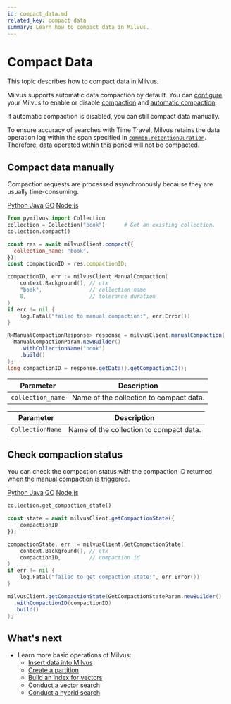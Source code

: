 ```yaml
---
id: compact_data.md
related_key: compact data
summary: Learn how to compact data in Milvus.
---
```


# Compact Data

This topic describes how to compact data in Milvus.

Milvus supports automatic data compaction by default. You can [configure](configure-docker.md) your Milvus to enable or disable [compaction](configure_datacoord.md#dataCoordenableCompaction) and [automatic compaction](configure_datacoord.md#dataCoordcompactionenableAutoCompaction).

If automatic compaction is disabled, you can still compact data manually.

<div class="alert note">
To ensure accuracy of searches with Time Travel, Milvus retains the data operation log within the span specified in <a href="configure_common.md#common.retentionDuration"><code>common.retentionDuration</code></a>. Therefore, data operated within this period will not be compacted. 
</div>

## Compact data manually

Compaction requests are processed asynchronously because they are usually time-consuming. 

<div class="multipleCode">
  <a href="#python">Python </a>
  <a href="#java">Java</a>
  <a href="#go">GO</a>
  <a href="#javascript">Node.js</a>
</div>

```python
from pymilvus import Collection
collection = Collection("book")      # Get an existing collection.
collection.compact()
```

```javascript
const res = await milvusClient.compact({
  collection_name: "book",
});
const compactionID = res.compactionID;
```

```go
compactionID, err := milvusClient.ManualCompaction(
    context.Background(), // ctx
    "book",               // collection name
    0,                    // tolerance duration
)
if err != nil {
    log.Fatal("failed to manual compaction:", err.Error())
}

```

```java
R<ManualCompactionResponse> response = milvusClient.manualCompaction(
  ManualCompactionParam.newBuilder()
    .withCollectionName("book")
    .build()
);
long compactionID = response.getData().getCompactionID();
```

<div style="display: none">

```shell
compact -c book
```

```curl
curl -X 'POST' \
  'http://localhost:9091/api/v1/compaction' \
  -H 'accept: application/json' \
  -H 'Content-Type: application/json' \
  -d '{
    "collectionID": 434262071120432449
  }'
```

<div class="language-curl">
Output:

```json
{"status":{},"compactionID":434262132129005569}
```

</div>

</div>

<table class="language-javascript">
	<thead>
	<tr>
		<th>Parameter</th>
		<th>Description</th>
	</tr>
	</thead>
	<tbody>
	<tr>
		<td><code>collection_name</code></td>
		<td>Name of the collection to compact data.</td>
	</tr>
	</tbody>
</table>

<table class="language-java">
	<thead>
        <tr>
            <th>Parameter</th>
            <th>Description</th>
        </tr>
	</thead>
	<tbody>
        <tr>
            <td><code>CollectionName</code></td>
            <td>Name of the collection to compact data.</td>
        </tr>
    </tbody>
</table>

<table class="language-shell" style="display: none">
    <thead>
        <tr>
            <th>Option</th>
            <th>Description</th>
        </tr>
    </thead>
    <tbody>
        <tr>
            <td>-c</td>
            <td>Name of the collection to compact data.</td>
        </tr>
    </tbody>
</table>

## Check compaction status

You can check the compaction status with the compaction ID returned when the manual compaction is triggered.

<div class="multipleCode">
  <a href="#python">Python </a>
  <a href="#java">Java</a>
  <a href="#go">GO</a>
  <a href="#javascript">Node.js</a>
</div>

```python
collection.get_compaction_state()
```

```javascript
const state = await milvusClient.getCompactionState({
    compactionID
});
```

```go
compactionState, err := milvusClient.GetCompactionState(
    context.Background(), // ctx
    compactionID,         // compaction id
)
if err != nil {
    log.Fatal("failed to get compaction state:", err.Error())
}
```

```java
milvusClient.getCompactionState(GetCompactionStateParam.newBuilder()
  .withCompactionID(compactionID)
  .build()
);
```

<div style="display: none">

```shell
show compaction_state -c book
```

```curl
curl -X 'GET' \
  'http://localhost:9091/api/v1/compaction/state' \
  -H 'accept: application/json' \
  -H 'Content-Type: application/json' \
  -d '{
    "compactionID": 434262132129005569
  }'
```

<div class="language-curl">
Output:

```json
{"status":{},"state":2}
```

</div>

</div>

## What's next

- Learn more basic operations of Milvus:
  - [Insert data into Milvus](insert_data.md)
  - [Create a partition](create_partition.md)
  - [Build an index for vectors](build_index.md)
  - [Conduct a vector search](search.md)
  - [Conduct a hybrid search](hybridsearch.md)
